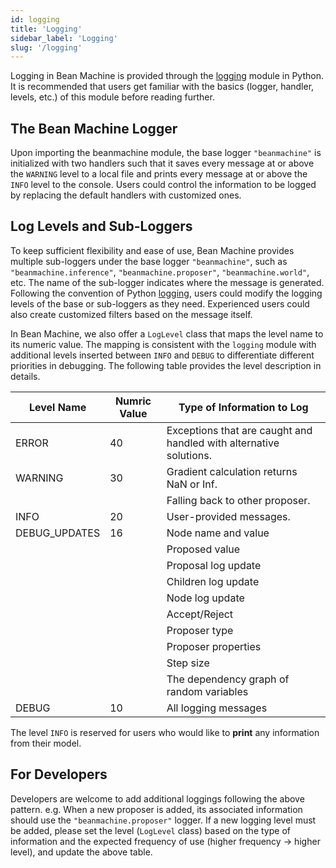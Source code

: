 ```yaml
---
id: logging
title: 'Logging'
sidebar_label: 'Logging'
slug: '/logging'
---
```


Logging in Bean Machine is provided through the [logging](https://docs.python.org/3/howto/logging.html) module in Python. It is recommended that users get familiar with the basics (logger, handler, levels, etc.) of this module before reading further.

## The Bean Machine Logger

Upon importing the beanmachine module, the base logger `"beanmachine"` is initialized with two handlers such that it saves every message at or above the `WARNING` level to a local file and prints every message at or above the `INFO` level to the console. Users could control the information to be logged by replacing the default handlers with customized ones.

## Log Levels and Sub-Loggers

To keep sufficient flexibility and ease of use, Bean Machine provides multiple sub-loggers under the base logger `"beanmachine"`, such as `"beanmachine.inference"`, `"beanmachine.proposer"`, `"beanmachine.world"`, etc. The name of the sub-logger indicates where the message is generated. Following the convention of Python [logging](https://docs.python.org/3/howto/logging.html), users could modify the logging levels of the base or sub-loggers as they need. Experienced users could also create customized filters based on the message itself.

In Bean Machine, we also offer a `LogLevel` class that maps the level name to its numeric value. The mapping is consistent with the `logging` module with additional levels inserted between `INFO` and `DEBUG` to differentiate different priorities in debugging. The following table provides the level description in details.

| Level Name           | Numric Value | Type of Information to Log                                   |
| ---------------------| ------------ | ------------------------------------------------------------ |
| ERROR                | 40           | Exceptions that are caught and handled with alternative solutions. |
| WARNING              | 30           | Gradient calculation returns NaN or Inf.                     |
|                      |              | Falling back to other proposer.                              |
| INFO                 | 20           | User-provided messages.                                      |
| DEBUG_UPDATES        | 16           | Node name and value                                          |
|                      |              | Proposed value                                               |
|                      |              | Proposal log update                                          |
|                      |              | Children log update                                          |
|                      |              | Node log update                                              |
|                      |              | Accept/Reject                                                |
|                      |              | Proposer type                                                |
|                      |              | Proposer properties                                          |
|                      |              | Step size                                                    |
|                      |              | The dependency graph of random variables                     |
|DEBUG                 | 10           | All logging messages                                         |

The level `INFO` is reserved for users who would like to __print__ any information from their model.

## For Developers

Developers are welcome to add additional loggings following the above pattern. e.g. When a new proposer is added, its associated information should use the `"beanmachine.proposer"` logger. If a new logging level must be added, please set the level (`LogLevel` class) based on the type of information and the expected frequency of use (higher frequency -> higher level), and update the above table.
